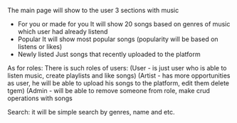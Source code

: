 The main page will show to the user 3 sections with music

- For you or made for you
	It will show 20 songs based on genres of music which user had already listend
- Popular
	It will show most popular songs (popularity will be based on listens or likes)
- Newly listed
	Just songs that recently uploaded to the platform

As for roles:
	There is such roles of users: 
	(User - is just user who is able to listen music, create playlists and like songs)
	(Artist - has more opportunities as user, he will be able to upload his songs to the platform, edit them delete tgem)
	(Admin - will be able to remove someone from role, make crud operations with songs
	
Search: 
	it will be simple search by genres, name and etc.
